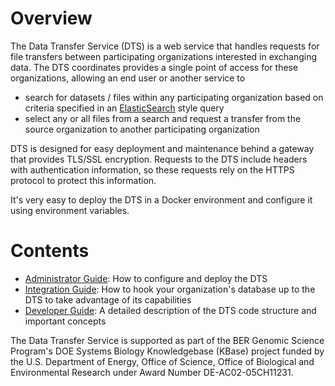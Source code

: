 # Overview

The Data Transfer Service (DTS) is a web service that handles requests for file
transfers between participating organizations interested in exchanging
data. The DTS coordinates provides a single point of access for these
organizations, allowing an end user or another service to

* search for datasets / files within any participating organization based on
  criteria specified in an [ElasticSearch](https://www.elastic.co/elasticsearch/)
  style query
* select any or all files from a search and request a transfer from the source
  organization to another participating organization

DTS is designed for easy deployment and maintenance behind a gateway that
provides TLS/SSL encryption. Requests to the DTS include headers with
authentication information, so these requests rely on the HTTPS protocol to
protect this information.

It's very easy to deploy the DTS in a Docker environment and configure it using
environment variables.

# Contents

* [Administrator Guide](admin/index.md): How to configure and deploy the DTS
* [Integration Guide](integration/index.md): How to hook your organization's
  database up to the DTS to take advantage of its capabilities
* [Developer Guide](developer/index.md): A detailed description of the DTS
  code structure and important concepts

The Data Transfer Service is supported as part of the BER Genomic Science
Program's DOE Systems Biology Knowledgebase (KBase) project funded by the U.S.
Department of Energy, Office of Science, Office of Biological and Environmental
Research under Award Number DE-AC02-05CH11231.
